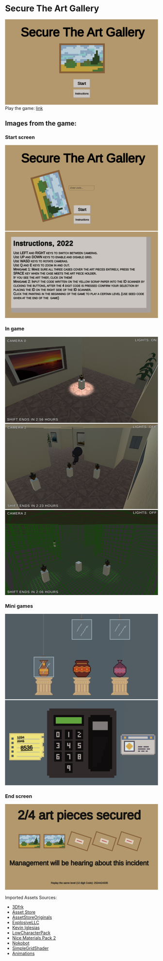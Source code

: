 # Secure The Art Gallery

![Start screen showing a pixalated painting](https://github.com/paper-clips/SecureTheArtGallery/blob/main/Game%20Images/i1.png)
Play the game: [link](https://paper-clips.github.io/SecureTheArtGallery/)

## Images from the game:
### Start screen
![Start screen showing fallen painting with secret code input](https://github.com/paper-clips/SecureTheArtGallery/blob/main/Game%20Images/i9.png)
![Game instructions](https://github.com/paper-clips/SecureTheArtGallery/blob/main/Game%20Images/i8.png?raw=true)
### In game
![Vase with light source above it](https://github.com/paper-clips/SecureTheArtGallery/blob/main/Game%20Images/i2.png)
![Thief trying to steal vase](https://github.com/paper-clips/SecureTheArtGallery/blob/main/Game%20Images/i4.png)
![Grid view of the game](https://github.com/paper-clips/SecureTheArtGallery/blob/main/Game%20Images/i5.png)
### Mini games
![Mini game showing 3 vases](https://github.com/paper-clips/SecureTheArtGallery/blob/main/Game%20Images/i3.png)
![Mini game showing key pad with a piece of paper with code on the left and an id card on the right](https://github.com/paper-clips/SecureTheArtGallery/blob/main/Game%20Images/i6.png)
### End screen
![End screen of game showing the user their result and seed code](https://github.com/paper-clips/SecureTheArtGallery/blob/main/Game%20Images/i7.png)

Imported Assets Sources:
- [3Dfrk](https://assetstore.unity.com/packages/3d/props/interior/picture-frames-with-photos-106907)
- [Asset Store](https://assetstore.unity.com/packages/2d/textures-materials/wood/wood-pattern-material-170794)
- [AssetStoreOriginals](https://assetstore.unity.com/packages/3d/environments/snaps-prototype-office-137490)
- [ExplosiveLLC](https://assetstore.unity.com/packages/3d/animations/rpg-character-mecanim-animation-pack-free-65284)
- [Kevin Iglesias](https://assetstore.unity.com/packages/3d/animations/basic-motions-free-154271)
- [LowCharacterPack](https://assetstore.unity.com/packages/3d/characters/low-character-pack-free-sample-192954)
- [Nice Materials Pack 2](https://assetstore.unity.com/packages/2d/textures-materials/nice-materials-pack-vol-2-67599)
- [Nokobot](https://assetstore.unity.com/packages/3d/environments/historic/greek-temple-vases-149134)
- [SimpleGridShader](https://assetstore.unity.com/packages/tools/simple-grid-shader-119988)
- [Animations](https://www.mixamo.com)
